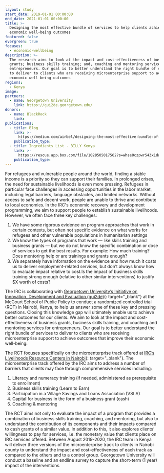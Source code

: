 ```yaml
---
layout: study
start_date: 2019-01-01 00:00:00
end_date: 2021-01-01 00:00:00
title: >-
  Designing the most effective bundle of services to help clients achieve
  economic well-being outcomes
featured: false
evergreen: true
focuses:
  - economic-wellbeing
description: >-
  The research aims to look at the impact and cost-effectiveness of business
  grants; business skills training; and, coaching and mentoring services for
  entrepreneurs. Our goal is to better understand the right bundle of services
  to deliver to clients who are receiving microenterprise support to achieve
  economic well-being outcomes
regions:
  - Kenya
image:
partners:
  - name: Georgetown University
    link: https://gui2de.georgetown.edu/
donors:
  - name: BlackRock
    link:
publications:
  - title: Blog
    link: >-
      https://medium.com/airbel/designing-the-most-effective-bundle-of-services-to-help-clients-achieve-economic-well-being-e20e9d4a4174
    publication_type:
  - title: Ingredients List - BILLY Kenya
    link: >-
      https://rescue.app.box.com/file/1028505017562?s=whse0czpwr543x1daqopyd3hvfqdgjq3
    publication_type:
---
```

For refugees and vulnerable people around the world, finding a stable income is a priority so they can support their families. In prolonged crises, the need for sustainable livelihoods is even more pressing. Refugees in particular face challenges in accessing opportunities in the labor market, including legal barriers, language obstacles, and limited networks. Without access to safe and decent work, people are unable to thrive and contribute to local economies. In the IRC's economic recovery and development programming, we aim to support people to establish sustainable livelihoods. However, we often face three key challenges:

1. We have some rigorous evidence on program approaches that work in certain contexts, but often not specific evidence on what works for refugees and other vulnerable populations in humanitarian settings
2. We know the types of programs that work — like skills training and business grants — but we do not know the specific combination or dose of services to get the best results. For example: How much training? Does mentoring help or are trainings and grants enough?
3. We separately have information on the evidence and how much it costs us to deliver employment-related services, but don’t always know how to evaluate impact relative to cost.Is the impact of business skills training strong enough (relative to other similar interventions) to justify $X worth of costs?

The IRC is collaborating with&nbsp;[Georgetown University’s Initiative on Innovation, Development and Evaluation (gui2de)](https://gui2de.georgetown.edu/){: target="_blank"}&nbsp;at the McCourt School of Public Policy to conduct a randomized controlled trial (RCT) in Nairobi, Kenya, to help us answer some of these key and pressing questions. Closing this knowledge gap will ultimately enable us to achieve better outcomes for our clients. We aim to look at the impact and cost-effectiveness of business grants, business skills training, and coaching and mentoring services for entrepreneurs. Our goal is to better understand the right bundle of services to deliver to clients who are receiving microenterprise support to achieve outcomes that improve their economic well-being.

The RCT focuses specifically on the microenterprise track offered at&nbsp;[IRC’s Livelihoods Resource Centers in Nairobi](https://www.rescue.org/article/refugees-and-their-new-communities-thriving-together){: target="_blank"}. The microenterprise track offered by the IRC aims to address a number of barriers that clients may face through comprehensive services including:

1. Literacy and numeracy training (if needed, administered as prerequisite to enrollment)
2. Business skills training (Learn to Earn)
3. Participation in a Village Savings and Loans Association (VSLA)
4. Capital for business in the form of a business grant (cash)
5. Coaching & mentoring

The RCT aims not only to evaluate the impact of a program that provides a combination of business skills training, coaching, and mentoring, but also to understand the contribution of its components and their impacts compared to cash grants of a similar value. In addition to this, it also explores clients’ willingness to pay for services, i.e. the monetary value that clients place on IRC services offered. Between August 2019-2020, the IRC team in Kenya will deliver three versions of the microenterprise track to clients in Nairobi county to understand the impact and cost-effectiveness of each track as compared to the others and to a control group. Georgetown University will conduct a baseline and an endline survey to capture the short-term (1 year) impact of the interventions.&nbsp;